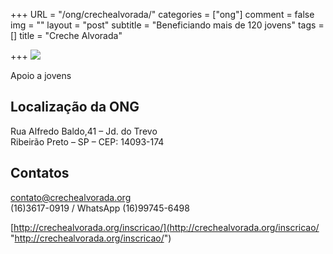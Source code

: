 +++
URL = "/ong/crechealvorada/"
categories = ["ong"]
comment = false
img = ""
layout = "post"
subtitle = "Beneficiando mais de 120 jovens"
tags = []
title = "Creche Alvorada"

+++
![](/uploads/crechealvorada.png)

Apoio a jovens

## Localização da ONG

Rua Alfredo Baldo,41 – Jd. do Trevo  
Ribeirão Preto – SP – CEP: 14093-174

## Contatos

[contato@crechealvorada.org](mailto:contato@crechealvorada.org)  
(16)3617-0919 / WhatsApp (16)99745-6498

[http://crechealvorada.org/inscricao/](http://crechealvorada.org/inscricao/ "http://crechealvorada.org/inscricao/")